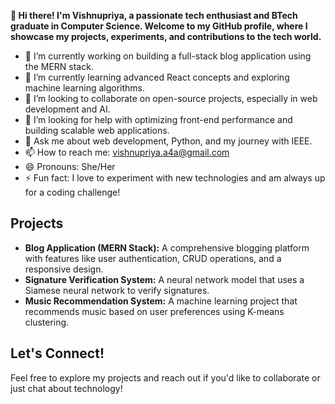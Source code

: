 **👋 Hi there! I'm Vishnupriya, a passionate tech enthusiast and BTech graduate in Computer Science. Welcome to my GitHub profile, where I showcase my projects, experiments, and contributions to the tech world.**

- 🔭 I’m currently working on building a full-stack blog application using the MERN stack.
- 🌱 I’m currently learning advanced React concepts and exploring machine learning algorithms.
- 👯 I’m looking to collaborate on open-source projects, especially in web development and AI.
- 🤔  I’m looking for help with optimizing front-end performance and building scalable web applications.
- 💬 Ask me about web development, Python, and my journey with IEEE.
- 📫 How to reach me: vishnupriya.a4a@gmail.com
- 😄 Pronouns: She/Her
- ⚡ Fun fact:  I love to experiment with new technologies and am always up for a coding challenge!

## Projects
- **Blog Application (MERN Stack):** A comprehensive blogging platform with features like user authentication, CRUD operations, and a responsive design.
- **Signature Verification System:** A neural network model that uses a Siamese neural network to verify signatures.
- **Music Recommendation System:** A machine learning project that recommends music based on user preferences using K-means clustering.

## Let's Connect!
Feel free to explore my projects and reach out if you'd like to collaborate or just chat about technology!
